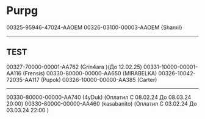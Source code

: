 # Purpg
00325-95946-47024-AAOEM
00326-03100-00003-AAOEM {Shamil}

-------
TEST
-------
00327-70000-00001-AA762 (Grin4ara )(До 12.02.25)
00331-10000-00001-AA116 (Frensis)
00330-80000-00000-AA650 (MIRABELKA)
00326-10042-72035-AA117 (Pupok)
00326-10000-00000-AA385 (Carter)



-------
00330-80000-00000-AA740 (4yDuk) (Оплатил C 08.02.24 До 08.03.24  20:00)
00330-80000-00000-AA460 (kasabanito) (Оплатил C 03.02.24 До 03.03.24  22:00 )


